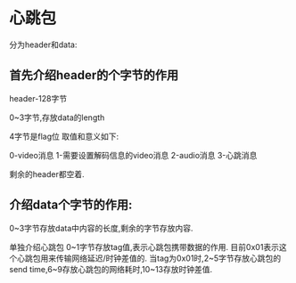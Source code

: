 # 心跳包

分为header和data:

## 首先介绍header的个字节的作用
header-128字节

0~3字节,存放data的length

4字节是flag位
取值和意义如下:

0-video消息
1-需要设置解码信息的video消息
2-audio消息
3-心跳消息

剩余的header都空着.

## 介绍data个字节的作用:
0~3字节存放data中内容的长度,剩余的字节存放内容.

单独介绍心跳包
0~1字节存放tag值,表示心跳包携带数据的作用.
目前0x01表示这个心跳包用来传输网络延迟/时钟差值的.
当tag为0x01时,2~5字节存放心跳包的send time,6~9存放心跳包的网络耗时,10~13存放时钟差值.